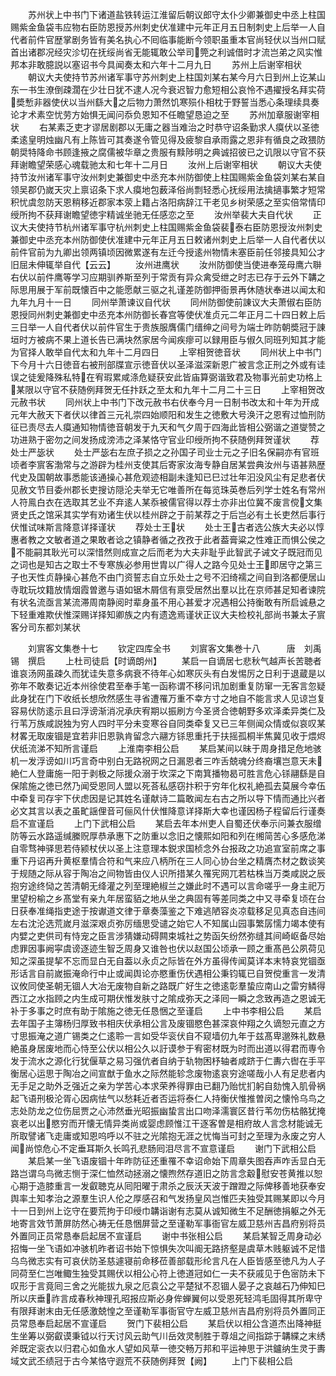<!-- { "loadSidebar": true } -->
　　苏州状上中书门下诸道盐铁转运江淮留后朝议郎守太仆少卿兼御史中丞上柱国赐紫金鱼袋韦应物右臣防恩授苏州刺史伏准建中元年正月五日制刺史上后举一人自代者前件官歴掌剧务皆有美名执心不囘临事能断今领职虽重本官尚轻伏以当州口赋首出诸郡况经灾沴切在抚绥尚省无能辄敢公举司筦之利诚借时才流岂弟之风实惟邦本非敢臆説以塞诏书今具闻奏太和六年十二月九日
　　苏州上后谢宰相状
　　朝议大夫使持节苏州诸军事守苏州刺史上柱国刘某右某今月六日到州上讫某山东一书生潦倒疎濶在少壮日犹不逮人况今衰迟智力愈短相公哀怜不遇擢授名拜实荷奬慙非器使伏以当州繇大之后物力萧然饥寒殒仆相枕于野誓当悉心条理续具奏论才术素空忧劳方始惧无闻问忝负恩知不任瞻望恳迫之至
　　苏州加章服谢宰相状
　　右某素乏吏才谬居剧郡以无庸之器当难治之时恭守诏条勤求人瘼伏以圣徳柔逺皇明烛幽凡有上陈皆可其奏遂令管见得及疲黎自承雨露之恩非有循良之政猥防朝奨特降命书顾逢掖之腐儒被华章之贵服有黩陟明之典诚招彼已之讥限以守官不获拜谢瞻望荣感心魂载驰太和七年十二月日
　　汝州上后谢宰相状
　　朝议大夫使持节汝州诸军事守汝州刺史兼御史中丞充本州防御使上柱国赐紫金鱼袋刘某右某自领吴郡仍嵗天灾上禀诏条下求人瘼地包薮泽俗尚剽轻悉心抚绥用法擒擿事繁才短常积忧虞忽防天恩稍移近郡家本荥上籍占洛阳病辞江干老见乡树荣感之至实倍常情印绶所拘不获拜谢瞻望徳宇精诚坐驰无任感恋之至
　　汝州举裴大夫自代状
　　正议大夫使持节杭州诸军事守杭州刺史上柱国赐紫金鱼袋裴泰右臣防恩授汝州刺史兼御史中丞充本州防御使伏准建中元年正月五日敕诸州刺史上后举一人自代者伏以前件官前为九卿出领两镇顷因微累遂有左迁今授逺州物情未塞臣前任邻接具知公才旧屈未伸辄举自代【云云】
　　汝州进鹰状
　　汝州防御使当使进奉笼母鹰六聨右伏以前件鹰等学习应期驯养斯至列于常贡有异众禽受绁之时志已存于云外下韝之际思用展于军前既懐百中之能愿献三驱之礼谨差防御押衙景再休随状奉进以闻太和九年九月十一日
　　同州举萧谏议自代状
　　同州防御使前諌议大夫萧俶右臣防恩授同州刺史兼御史中丞充本州防御长春宫等使伏准贞元二年正月二十四日敕上后三日举一人自代者伏以前件官生于贵族服膺儒门缙绅之间号为端士昨防朝奬冠于諌垣时方被病不果上道长告已满块然家居今闻疾瘳可以録用臣与俶久同班列知其才能为官择人敢举自代太和九年十二月四日
　　上宰相贺徳音状
　　同州状上中书门下今月十六日徳音右被刑部牒宣示徳音伏以圣泽滋深新恩广被言念正刑之外或有诖误之徒爰降殊私特在宥瑕累咸涤危疑获安此皆庙算弼谐致君及物事光前史功格上某限以守官不获随例拜贺无任抃跃之至太和九年十二月二十三日
　　上宰相贺改元赦书状
　　同州状上中书门下改元赦书右伏奉今月一日制书改太和十年为开成元年大赦天下者伏以律首三元礼崇四始顺阳和发生之徳敷大号涣汗之恩宥过恤刑防征已责尽去人瘼通知物情徳音朝发于九天和气夕周于四海此皆相公弼谐之道燮赞之功进熟于密勿之间发扬成滂沛之泽某恪守官业印绶所拘不获随例拜贺谨状
　　荐处士严毖状
　　处士严毖右左庶子损之之孙国子司业士元之子旧名保嗣亦有官班顷者李賔客渤常与之游辟为桂州支使其后寄家汝海专静自居某尝典汝州与语甚熟歴代史及国朝故事悉能该通操心甚危观迹相副未逢知已巳过壮年汩没风尘有足悲者伏见赦文节目委州郡长吏搜访隠沦夫举无它唯善所在每览珠英巻后列学士姓名有常州人符鳯白衣在选取其艺业不弃逺人某忝被儒官得以荐士亦非出位冀不废言傥文集贤史氏之馆采其实学有劝诸生伏以桂州辟之于前某荐之于后岂必有土长吏然后事行伏惟试味斯言降意详择谨状
　　荐处士王状
　　处士王古者选公族大夫必以惇惠者教之文敏者道之果敢者谂之镇静者循之孜孜于此者葢膏粱之性难正而惧公侯之不能嗣其耿光可以深惜然则成宣之后而老为大夫非耻乎此智武子诫文子既冠而见之词也是知古之取士不专寒族必参用世胄以广得人之路今见处士王即居守之第三子也天性贞静操心甚危不由门资誓志自立乐处士之号不汩绮襦之间自到洛都便居山寺耽玩坟籍放情烟霞曽邀与语如锯木屑信有禀受居然出羣以比在京师甚足知者谏院有状名流亟言某流滞周南静阅时辈身虽不用心甚爱才况遇相公持衡敢有所启诚悬之下轻重难欺伏惟深赐详择知卿族之内有遗逸焉谨状正议大夫检校礼部尚书兼太子賔客分司东都刘某状







　　刘賔客文集巻十七
　　钦定四库全书
　　刘賔客文集巻十八　　　唐　刘禹锡　撰启
　　上杜司徒启【时谪朗州】
　　某启一自谪居七悲秋气越声长苦聴者谁哀汤网虽疎久而犹诖失意多病衰不待年心如寒灰头有白发惕厉之日利于退蔵是以弥年不敢奏记近本州徐使君至奉手笔一函称谓不移问讯加剧重复防窜一无客言忽疑此身犹在门下收纸长想欣然感生寻省遭罹万重不幸方寸之地自不能言求人见谅岂复容易伏防逺示且曰浮谤渐消况承庆宥期以振刷方今圣贤合徳朝野多欢泽柔异类仁及行苇万族咸説独为穷人四时平分未变寒谷自同类牵复又已三年侧闻众情或似哀叹某材畧无取废锢是宜若非旧恩孰肯留念六翮方铩思重托于扶摇孤桐半焦冀见收于煨烬伏纸流涕不知所言谨启
　　上淮南李相公启
　　某启某间以昧于周身措足危地骇机一发浮谤如川巧言奇中别白无路祝网之日漏恩者三咋舌兢魂分终裔壤岂意天未絶仁人登庸施一阳于剥极之际援众溺于坎深之下南箕播物曷可胜言危心铩翮繇是自保隂施之徳已然乃闻受恩同人盟以死荅私感窃抃积于穷年化权礼絶孤去莫展今幸伍中牵复司存宇下伏虑因是记其姓名谨献诗二篇敢闻左右古之所以导下情而通比兴者必文其言以表之虽甿謡俚音可俪风什伏惟降意详择斯大幸也谨因杨子程留后行谨奏启不宣谨启
　　上门下武相公启
　　某启去年本州吏人自蜀还伏奉示问兼衣服缯防等云水路遥缄縢贶厚恭承惠下之防重以念旧之懐熙如阳和列在缃简苦心多感危涕自零骛神驿思若侍颍杖伏以圣上注意理本鋭求国桢念外台报政之功追宣室前席之事重下丹诏再升黄枢羣情合符和气来应八柄所在三人同心协台坐之精膺杰材之数谈笑于规随之际从容于陶冶之间物皆由仪人识所措某久罹宪网兀若枯株当万类咸説之辰抱穷途终恸之苦清朝无绛灌之列至理絶椒兰之嫌此时不遇可以言命嗟乎一身主祀万里望枌榆之乡髙堂有亲九年居蛮貊之地从坐之典固有等差同类之中又寻牵复顷在台日获奉准绳指吏途于按谳道文律于章奏藻鉴之下难逃陋容炎凉载移足见真态自违间左右沈沦选荒嵗月滋深艰贞弥厉缅思受谴之始它人不知属山园事繁孱懦力竭本使有内嬖之吏供司有恃宠之臣言涉猜嫌动碍闗束城社之势函矢纷然弥缝其间崎岖备尽始虑罪因事阙寜虞谤逐迹生智乏周身又谁咎也伏以赵国公顷承一顾之重髙邑公夙荷见知之深虽提挈不忘而显白无自葢以永贞之际皆在外方虽得传闻莫详本末特哀党锢亟形话言自前嵗振淹命行中止或闻舆论亦愍重伤伏遇相公秉钧辄已自贺傥重言一发清议攸同使圣朝无锢人大冶无废物自新之路既广好生之徳逺彰羣蛰应南山之雷穷鳞得西江之水指顾之内生成可期伏惟发肤寸之隂成弥天之泽囘一瞬之念致再造之恩诚无补于多事之时庶有助于隂施之徳无任恳悃之至谨启
　　上中书李相公启
　　某启去年国子主簿杨归厚致书相庆伏承相公言及废锢愍色甚深哀仲翔之久谪恕元直之方寸思振淹之道广锡类之仁逺聆一言如受华衮伏自不窥墙仞九年于兹髙卑邈殊礼数悬絶虽身居废地而心恃至公伏以相公久以訏谟参于宥密材既为时而出道以得君而専令发于流水之源化行犹偃草之易习强伉者自纳于轨物困杼轴者咸跻于仁夀六辔在手平衡居心运思于陶冶之间宣猷于鱼水之际然能轸念废物逺哀穷途嗟哉小人有足悲者内无手足之助外乏强近之亲为学苦心本求荣养得罪由已翻乃贻忧扪躬自劾愧入肌骨祸起飞语刑极沦胥心因病怯气以愁耗近者否运将泰仁人持衡伏惟推曽闵之懐怜乌鸟之志处防龙之位伤屈贾之心沛然垂光昭振幽蛰言出口吻泽濡寰区昔行苇勿伤枯骼犹掩哀老以出愍穷而开懐无情异类尚或婴虑顾惟江干逐客曽是相府故人言念材能诚无所取譬诸飞走庸或知恩呜呼以不驻之光隂抱无涯之忧悔当可封之至理为永废之穷人闻尚惊危心不定垂耳斯久长鸣孔悲肠囘泪尽言不宣意谨启
　　谢门下武相公启
　　某启某一坐飞语废锢十年昨防征还重罹不幸诏命始下周章失图吞声咋舌显白无路岂谓乌鸟微志恻于深仁恤然动拯溺之懐煦然存道旧之防言念觳慰安苍黄推以恕心期于造膝重言一发叡聴克从囘阳曜于肃杀之辰沃天波于蹭蹬之际俾移善地获奉安舆率土知孝治之源羣生识人伦之厚感召和气发扬皇风岂惟匹夫独受其赐某即以今月十一日到州上讫守在要荒拘于印绶巾韝诣谢有志莫从诚知微生不足酬徳捐躯之外无地寄言效节萧屏防然心祷无任恳悃屏营之至谨勒军事衙官左威卫慈州吉昌府别将员外置同正员常恳奉启起居不宣谨启
　　谢中书张相公启
　　某启某智乏周身动必招悔一坐飞语如冲骇机昨者诏书始下惊惧失次叫阍无路挤壑是虞草木贱躯诚不足惜乌鸟微志实有可哀伏防圣慈遽寝前命移莅善部载形纶言凡在人臣皆感至徳凡为人子同荷至仁岂唯鲰生独受其赐伏以相公心符上徳道冠如仁一夫不获戚见于色宻防未下叹形于言竟囘三舍之光能拔九泉之厄袁公之平楚狱不忍锢人晏子之哀越石乃伸知巳所以庆垂祚言成春秋神理孔昭报应斯必身侔蝉翼何以受恩死轻鸿毛固得其所卑守有限拜谢末由无任感激兢惶之至谨勒军事衙官守左威卫慈州吉昌府别将员外置同正员常恳奉启起居不宣谨启
　　贺门下裴相公启
　　某启伏以相公含道杰出降神挺生坐筹以弼叡谟秉钺以行天讨风云助气川岳效灵制胜于尊俎之间指踪于韝緤之末绣斧既定衮衣以归君心如鱼水人望如风草一徳交畅万邦和平运神思于洪鑪纳生灵于夀域文武丕绩冠于古今某恪守遐荒不获随例拜贺【阙】
　　上门下裴相公启
